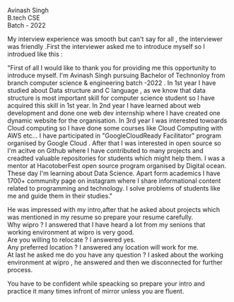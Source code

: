 Avinash Singh <br>
B.tech CSE <br>
Batch - 2022 <br>

My interview experience was smooth but can't say for all , the interviewer was friendly .First the interviewer asked me to introduce myself so I introdued like this : <br>

"First of all  I would like to thank you for providing me this opportunity to introduce myself. I'm Avinash Singh pursuing Bachelor of Technonloy from branch computer science & engineering batch -2022 . In 1st year I have studied about Data structure and C language , as we know that data structure is most important skill for computer science student so I have acquired this skill in 1st year. In 2nd year I have learned about web development and done one web dev internship where I have created one dynamic website for the organisation. In 3rd year I was interested towoards Cloud computing so I have done some courses like Cloud Computing with AWS etc... I have participated in "GoogleCloudReady Facilitator" program organised by Google Cloud . After that I was interested in open source so I'm acitve on Github where I have contributed to many projects and creadted valuable repositories for students which might help them. I was a mentor at HacotoberFest open source program organised by Digital ocean. These day I'm learning about Data Science. Apart form academics I have 1700+ community page on instagram where I share informational content related to programming and technology. I solve problems of students like me and guide them in their studies." <br>

He was impressed with my intro,after that he asked about projects which was mentioned in my resume so prepare your resume carefully. <br>
Why wipro ? 
I answered that I have heard a lot from my senions that working environment at wipro is very good. <br>
Are you willing to relocate ? I answered yes.<br>
Any preferred location ? I answered any location will work for me.<br>
At last he asked me do you have any question ? I asked about the working environment at wipro , he answered and then we disconnected for further process.<br>

You have to be confident while speacking so prepare your intro and practice it many times infront of mirror unless you are fluent.



